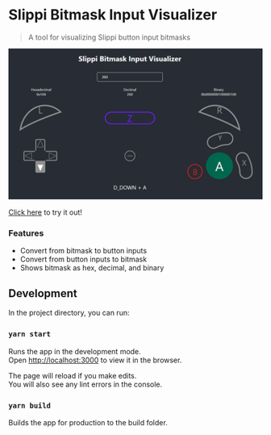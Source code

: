 # Slippi Bitmask Input Visualizer

> A tool for visualizing Slippi button input bitmasks

![screenshot](/docs/screenshot.png)

[Click here](https://vinceau.github.io/slp-button-visualizer) to try it out!

### Features

* Convert from bitmask to button inputs
* Convert from button inputs to bitmask
* Shows bitmask as hex, decimal, and binary

## Development

In the project directory, you can run:

### `yarn start`

Runs the app in the development mode.<br>
Open [http://localhost:3000](http://localhost:3000) to view it in the browser.

The page will reload if you make edits.<br>
You will also see any lint errors in the console.

### `yarn build`

Builds the app for production to the build folder.
